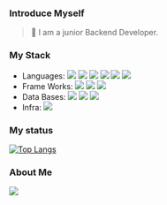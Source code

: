 ### Introduce Myself
>
> 🌱 I am a junior Backend Developer.
### My Stack
* Languages: <img src="https://img.shields.io/badge/javascript-F7DF1E?style=flat-square&logo=JavaScript&logoColor=white"/> <img src="https://img.shields.io/badge/C++-00599C?style=flat-square&logo=C%2B%2B&logoColor=white"/> <img src="https://img.shields.io/badge/python-3776AB?style=flat-square&logo=Python&logoColor=white"/> <img src="https://img.shields.io/badge/java-007396?style=flat-square&logo=OpenJDK&logoColor=white"/> <img src="https://img.shields.io/badge/kotlin-7F52FF?style=flat-square&logo=Kotlin&logoColor=white"/> <img src="https://img.shields.io/badge/Go_lang-00ADD8?style=flat-square&logo=Go&logoColor=white"/>
* Frame Works: <img src="https://img.shields.io/badge/Express-339933?style=flat-square&logo=Node.js&logoColor=white"/> <img src="https://img.shields.io/badge/Spring Boot-6DB33F?style=flat-square&logo=Spring-Boot&logoColor=white"/> <img src="https://img.shields.io/badge/Spring Security-6DB33F?style=flat-square&logo=Spring-Security&logoColor=white"/>
* Data Bases: <img src="https://img.shields.io/badge/my sql-4479A1?style=flat-square&logo=MySQL&logoColor=white"/> <img src="https://img.shields.io/badge/Mongo DB-47A248?style=flat-square&logo=MongoDB&logoColor=white"/> <img src="https://img.shields.io/badge/Redis-DC382D?style=flat-square&logo=Redis&logoColor=white"/>
* Infra: <img src="https://img.shields.io/badge/ec2-FF9900?style=flat-square&logo=Amazon EC2&logoColor=white"/>


### My status
[![Top Langs](https://github-readme-stats.vercel.app/api/top-langs/?username=dolong2&layout=compact&hide=html,css&exclude_repo=algorithm_and_datastruct,Voluntree,spring_practice,Spring_basic_practice,Spring_Security_Practice,dcd)](https://github.com/anuraghazra/github-readme-stats)

### About Me
<a href=https://dolong2.notion.site/fefd8a72c3694f2bacb5f5bef91af748><img src="https://img.shields.io/badge/Notion-000000?style=flat-square&logo=Notion&logoColor=white"/></a>
